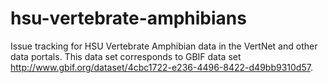 # hsu-vertebrate-amphibians
Issue tracking for HSU Vertebrate Amphibian data in the VertNet and other data portals. This data set corresponds to GBIF data set http://www.gbif.org/dataset/4cbc1722-e236-4496-8422-d49bb9310d57.

